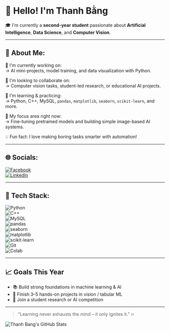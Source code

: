 # 👋 Hello! I'm Thanh Bằng

🎓 I'm currently a **second-year student** passionate about **Artificial Intelligence**, **Data Science**, and **Computer Vision**.

---

## 🧠 About Me:

🔧 I'm currently working on:  
→ AI mini-projects, model training, and data visualization with Python.

🤝 I'm looking to collaborate on:  
→ Computer vision tasks, student-led research, or educational AI projects.

📌 I'm learning & practicing:  
→ Python, C++, MySQL, `pandas`, `matplotlib`, `seaborn`, `scikit-learn`, and more.

🔬 My focus area right now:  
→ Fine-tuning pretrained models and building simple image-based AI systems.

💡 Fun fact: I love making boring tasks smarter with automation!

---

## 🌐 Socials:

[![Facebook](https://img.shields.io/badge/Facebook-1877F2?style=flat&logo=facebook&logoColor=white)](https://facebook.com/)  
[![LinkedIn](https://img.shields.io/badge/LinkedIn-0A66C2?style=flat&logo=linkedin&logoColor=white)](https://linkedin.com/in/your-profile)

---

## 🧰 Tech Stack:

![Python](https://img.shields.io/badge/-Python-3776AB?style=flat&logo=python&logoColor=white)  
![C++](https://img.shields.io/badge/-C++-00599C?style=flat&logo=cplusplus&logoColor=white)  
![MySQL](https://img.shields.io/badge/-MySQL-4479A1?style=flat&logo=mysql&logoColor=white)  
![pandas](https://img.shields.io/badge/-pandas-150458?style=flat&logo=pandas&logoColor=white)  
![seaborn](https://img.shields.io/badge/-seaborn-0f4c81?style=flat&logo=python&logoColor=white)  
![matplotlib](https://img.shields.io/badge/-matplotlib-11557C?style=flat&logo=python&logoColor=white)  
![scikit-learn](https://img.shields.io/badge/-scikit--learn-F7931E?style=flat&logo=scikit-learn&logoColor=white)  
![Git](https://img.shields.io/badge/-Git-F05032?style=flat&logo=git&logoColor=white)  
![Colab](https://img.shields.io/badge/-Google_Colab-F9AB00?style=flat&logo=googlecolab&logoColor=white)

---

## 📈 Goals This Year

- 📚 Build strong foundations in machine learning & AI
- 🧪 Finish 3–5 hands-on projects in vision / tabular ML
- 🌟 Join a student research or AI competition

---

> “Learning never exhausts the mind – it only ignites it.” 🔥
>
![Thanh Bang's GitHub Stats](https://github-readme-stats.vercel.app/api?username=caothanhbang455g&show_icons=true&theme=tokyonight)

